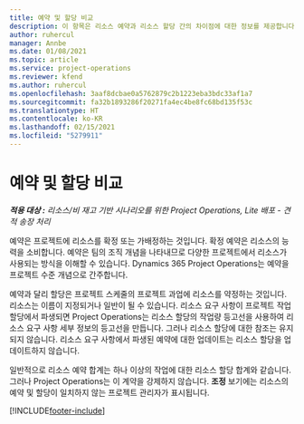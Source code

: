 ```yaml
---
title: 예약 및 할당 비교
description: 이 항목은 리소스 예약과 리소스 할당 간의 차이점에 대한 정보를 제공합니다.
author: ruhercul
manager: Annbe
ms.date: 01/08/2021
ms.topic: article
ms.service: project-operations
ms.reviewer: kfend
ms.author: ruhercul
ms.openlocfilehash: 3aaf8dcbae0a5762879c2b1223eba3bdc33af1a7
ms.sourcegitcommit: fa32b1893286f20271fa4ec4be8fc68bd135f53c
ms.translationtype: HT
ms.contentlocale: ko-KR
ms.lasthandoff: 02/15/2021
ms.locfileid: "5279911"
---
```

# <a name="bookings-vs-assignments"></a>예약 및 할당 비교

_**적용 대상 :** 리소스/비 재고 기반 시나리오를 위한 Project Operations, Lite 배포 - 견적 송장 처리_

예약은 프로젝트에 리소스를 확정 또는 가배정하는 것입니다. 확정 예약은 리소스의 능력을 소비합니다. 예약은 팀의 조직 개념을 나타내므로 다양한 프로젝트에서 리소스가 사용되는 방식을 이해할 수 있습니다. Dynamics 365 Project Operations는 예약을 프로젝트 수준 개념으로 간주합니다. 

예약과 달리 할당은 프로젝트 스케줄의 프로젝트 과업에 리소스를 약정하는 것입니다. 리소스는 이름이 지정되거나 일반이 될 수 있습니다.  리소스 요구 사항이 프로젝트 작업 할당에서 파생되면 Project Operations는 리소스 할당의 작업량 등고선을 사용하여 리소스 요구 사항 세부 정보의 등고선을 만듭니다. 그러나 리소스 할당에 대한 참조는 유지되지 않습니다. 리소스 요구 사항에서 파생된 예약에 대한 업데이트는 리소스 할당을 업데이트하지 않습니다.

일반적으로 리소스 예약 합계는 하나 이상의 작업에 대한 리소스 할당 합계와 같습니다. 그러나 Project Operations는 이 계약을 강제하지 않습니다. **조정** 보기에는 리소스의 예약 및 할당이 일치하지 않는 프로젝트 관리자가 표시됩니다.




[!INCLUDE[footer-include](../includes/footer-banner.md)]
